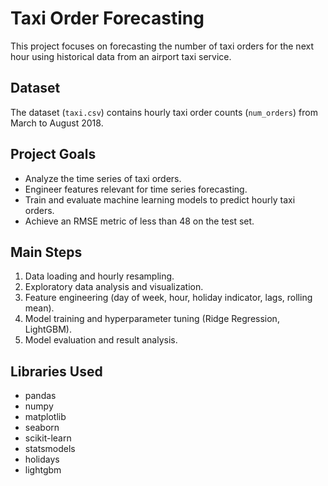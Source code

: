 # Taxi Order Forecasting

This project focuses on forecasting the number of taxi orders for the next hour using historical data from an airport taxi service.

## Dataset

The dataset (`taxi.csv`) contains hourly taxi order counts (`num_orders`) from March to August 2018.

## Project Goals

- Analyze the time series of taxi orders.
- Engineer features relevant for time series forecasting.
- Train and evaluate machine learning models to predict hourly taxi orders.
- Achieve an RMSE metric of less than 48 on the test set.

## Main Steps

1. Data loading and hourly resampling.
2. Exploratory data analysis and visualization.
3. Feature engineering (day of week, hour, holiday indicator, lags, rolling mean).
4. Model training and hyperparameter tuning (Ridge Regression, LightGBM).
5. Model evaluation and result analysis.

## Libraries Used

- pandas
- numpy
- matplotlib
- seaborn
- scikit-learn
- statsmodels
- holidays
- lightgbm

